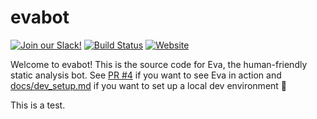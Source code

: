 # evabot
[![Join our Slack!](https://img.shields.io/badge/slack-join%20us!-e01563.svg)](http://slack.evabot.io)
[![Build Status](https://travis-ci.org/macaullyjames/evabot.svg?branch=master)](https://travis-ci.org/macaullyjames/evabot)
[![Website](https://img.shields.io/badge/url-evabot.io-lightgrey.svg)](http://evabot.io)

Welcome to evabot! This is the source code for Eva, the human-friendly static
analysis bot. See [PR #4](https://github.com/macaullyjames/evabot/pull/4) if
you want to see Eva in action and [docs/dev_setup.md](docs/dev_setup.md) if you
want to set up a local dev environment 🍻

This is a test.
